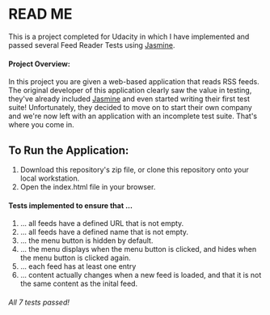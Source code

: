 # READ ME

This is a project completed for Udacity in which I have implemented and passed several Feed Reader Tests using [Jasmine](http://jasmine.github.io/).

#### Project Overview:

In this project you are given a web-based application that reads RSS feeds. The original developer of this application clearly saw the value in testing, they've already included [Jasmine](http://jasmine.github.io/) and even started writing their first test suite! Unfortunately, they decided to move on to start their own company and we're now left with an application with an incomplete test suite. That's where you come in.

## To Run the Application:

1. Download this repository's zip file, or clone this repository onto your local workstation.
2. Open the index.html file in your browser.

#### Tests implemented to ensure that ...

1. ... all feeds have a defined URL that is not empty.
2. ... all feeds have a defined name that is not empty.
3. ... the menu button is hidden by default.
4. ... the menu displays when the menu button is clicked, and hides when the menu button is clicked again.
5. ... each feed has at least one entry
6. ... content actually changes when a new feed is loaded, and that it is not the same content as the inital feed.

###### All 7 tests passed!
